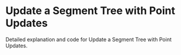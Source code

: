 # Update a Segment Tree with Point Updates

Detailed explanation and code for Update a Segment Tree with Point Updates.